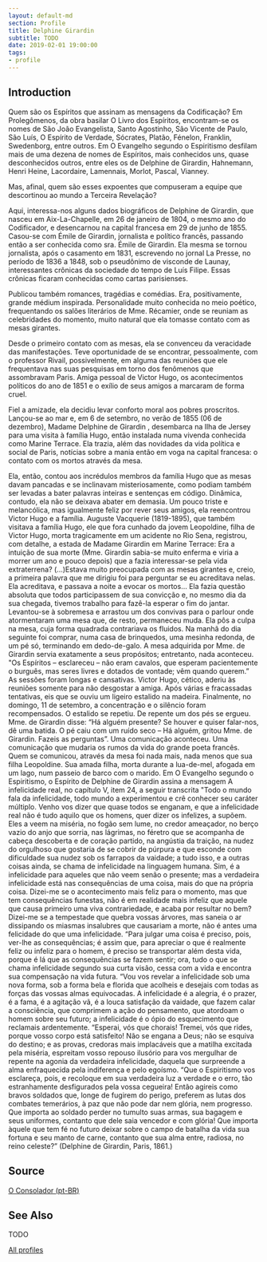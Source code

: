 ```yaml
---
layout: default-md
section: Profile
title: Delphine Girardin
subtitle: TODO
date: 2019-02-01 19:00:00
tags: 
- profile
---
```


## Introduction
Quem são os Espíritos que assinam as mensagens da Codificação? Em Prolegômenos, da obra basilar O Livro dos Espíritos, encontram-se os nomes de São João Evangelista, Santo Agostinho, São Vicente de Paulo, São Luís, O Espírito de Verdade, Sócrates, Platão, Fénelon, Franklin, Swedenborg, entre outros.
Em O Evangelho segundo o Espiritismo desfilam mais de uma dezena de nomes de Espíritos, mais conhecidos uns, quase desconhecidos outros, entre eles os de Delphine de Girardin, Hahnemann, Henri Heine, Lacordaire, Lamennais, Morlot, Pascal, Vianney.

Mas, afinal, quem são esses expoentes que compuseram a equipe que descortinou ao mundo a Terceira Revelação?

Aqui, interessa-nos alguns dados biográficos de Delphine de Girardin, que nasceu em Aix-La-Chapelle, em 26 de janeiro de 1804, o mesmo ano do Codificador, e desencarnou na capital francesa em 29 de junho de 1855. Casou-se com Émile de Girardin, jornalista e político francês, passando então a ser conhecida como sra. Émile de Girardin. Ela mesma se tornou jornalista, após o casamento em 1831, escrevendo no jornal La Presse, no período de 1836 a 1848, sob o pseudônimo de visconde de Launay, interessantes crônicas da sociedade do tempo de Luís Filipe. Essas crônicas ficaram conhecidas como cartas parisienses.

Publicou também romances, tragédias e comédias. Era, positivamente, grande médium inspirada. Personalidade muito conhecida no meio poético, frequentando os salões literários de Mme. Récamier, onde se reuniam as celebridades do momento, muito natural que ela tomasse contato com as mesas girantes.

Desde o primeiro contato com as mesas, ela se convenceu da veracidade das manifestações. Teve oportunidade de se encontrar, pessoalmente, com o professor Rivail, possivelmente, em alguma das reuniões que ele frequentava nas suas pesquisas em torno dos fenômenos que assombravam Paris.
Amiga pessoal de Victor Hugo, os acontecimentos políticos do ano de 1851 e o exílio de seus amigos a marcaram de forma cruel.

Fiel a amizade, ela decidiu levar conforto moral aos pobres proscritos. Lançou-se ao mar e, em 6 de setembro, no verão de 1855 (06 de dezembro), Madame Delphine de Girardin , desembarca na Ilha de Jersey para uma visita à família Hugo, então instalada numa vivenda conhecida como Marine Terrace. Ela trazia, além das novidades da vida política e social de Paris, notícias sobre a mania então em voga na capital francesa: o contato com os mortos através da mesa.

Ela, então, contou aos incrédulos membros da família Hugo que as mesas davam pancadas e se inclinavam misteriosamente, como podiam também ser levadas a bater palavras inteiras e sentenças em código. Dinâmica, contudo, ela não se deixava abater em demasia. Um pouco triste e melancólica, mas igualmente feliz por rever seus amigos, ela reencontrou Victor Hugo e a família.
Auguste Vacquerie (1819-1895), que também visitava a família Hugo, ele que fora cunhado da jovem Leopoldine, filha de Victor Hugo, morta tragicamente em um acidente no Rio Sena, registrou, com detalhe, a estada de Madame Girardin em Marine Terrace:
Era a intuição de sua morte (Mme. Girardin sabia-se muito enferma e viria a morrer um ano e pouco depois) que a fazia interessar-se pela vida extraterrena? (...)Estava muito preocupada com as mesas girantes e, creio, a primeira palavra que me dirigiu foi para perguntar se eu acreditava nelas. Ela acreditava, e passava a noite a evocar os mortos... Ela fazia questão absoluta que todos participassem de sua convicção e, no mesmo dia da sua chegada, tivemos trabalho para fazê-la esperar o fim do jantar.  Levantou-se à sobremesa e arrastou um dos convivas para o parlour onde atormentaram uma mesa que, de resto, permaneceu muda. Ela pôs a culpa na mesa, cuja forma quadrada contrariava os fluidos. Na manhã do dia seguinte foi comprar, numa casa de brinquedos, uma mesinha redonda, de um pé só, terminando em dedo-de-galo.
A mesa adquirida por Mme. de Girardin servia exatamente a seus propósitos; entretanto, nada aconteceu. "Os Espíritos – esclareceu – não eram cavalos, que esperam pacientemente o burguês, mas seres livres e dotados de vontade; vêm quando querem.” As sessões foram longas e cansativas. Victor Hugo, cético, aderiu às reuniões somente para não desgostar a amiga.
Após várias e fracassadas tentativas, eis que se ouviu um ligeiro estalido na madeira. Finalmente, no domingo, 11 de setembro, a concentração e o silêncio foram recompensados. O estalido se repetiu. De repente um dos pés se ergueu. Mme. de Girardin disse: “Há alguém presente? Se houver e quiser falar-nos, dê uma batida. O pé caiu com um ruído seco – Há alguém, gritou Mme. de Girardin. Fazeis as perguntas”.
Uma comunicação aconteceu. Uma comunicação que mudaria os rumos da vida do grande poeta francês. Quem se comunicou, através da mesa foi nada mais, nada menos que sua filha Leopoldine. Sua amada filha, morta durante a lua-de-mel, afogada em um lago, num passeio de barco com o marido.
Em O Evangelho segundo o Espiritismo, o Espírito de Delphine de Girardin assina a mensagem A infelicidade real, no capítulo V, item 24, a seguir transcrita
"Todo o mundo fala da infelicidade, todo mundo a experimentou e crê conhecer seu caráter múltiplo. Venho vos dizer que quase todos se enganam, e que a infelicidade real não é tudo aquilo que os homens, quer dizer os infelizes, a supõem. Eles a veem na miséria, no fogão sem lume, no credor ameaçador, no berço vazio do anjo que sorria, nas lágrimas, no féretro que se acompanha de cabeça descoberta e de coração partido, na angústia da traição, na nudez do orgulhoso que gostaria de se cobrir de púrpura e que esconde com dificuldade sua nudez sob os farrapos da vaidade; a tudo isso, e a outras coisas ainda, se chama de infelicidade na linguagem humana. Sim, é a infelicidade para aqueles que não veem senão o presente; mas a verdadeira infelicidade está nas consequências de uma coisa, mais do que na própria coisa. Dizei-me se o acontecimento mais feliz para o momento, mas que tem consequências funestas, não é em realidade mais infeliz que aquele que causa primeiro uma viva contrariedade, e acaba por resultar no bem? Dizei-me se a tempestade que quebra vossas árvores, mas saneia o ar dissipando os miasmas insalubres que causariam a morte, não é antes uma felicidade do que uma infelicidade.
“Para julgar uma coisa é preciso, pois, ver-lhe as consequências; é assim que, para apreciar o que é realmente feliz ou infeliz para o homem, é preciso se transportar além desta vida, porque é lá que as consequências se fazem sentir; ora, tudo o que se chama infelicidade segundo sua curta visão, cessa com a vida e encontra sua compensação na vida futura.
“Vou vos revelar a infelicidade sob uma nova forma, sob a forma bela e florida que acolheis e desejais com todas as forças das vossas almas equivocadas. A infelicidade é a alegria, é o prazer, é a fama, é a agitação vã, é a louca satisfação da vaidade, que fazem calar a consciência, que comprimem a ação do pensamento, que atordoam o homem sobre seu futuro; a infelicidade é o ópio do esquecimento que reclamais ardentemente.
“Esperai, vós que chorais! Tremei, vós que rides, porque vosso corpo está satisfeito! Não se engana a Deus; não se esquiva do destino; e as provas, credoras mais implacáveis que a matilha excitada pela miséria, espreitam vosso repouso ilusório para vos mergulhar de repente na agonia da verdadeira infelicidade, daquela que surpreende a alma enfraquecida pela indiferença e pelo egoísmo.
“Que o Espiritismo vos esclareça, pois, e recoloque em sua verdadeira luz a verdade e o erro, tão estranhamente desfigurados pela vossa cegueira! Então agireis como bravos soldados que, longe de fugirem do perigo, preferem as lutas dos combates temerários, à paz que não pode dar nem glória, nem progresso. Que importa ao soldado perder no tumulto suas armas, sua bagagem e seus uniformes, contanto que dele saia vencedor e com glória! Que importa àquele que tem fé no futuro deixar sobre o campo de batalha da vida sua fortuna e seu manto de carne, contanto que sua alma entre, radiosa, no reino celeste?” (Delphine de Girardin, Paris, 1861.)

## Source
[O Consolador (pt-BR)](http://www.oconsolador.com.br/linkfixo/biografias/delphine.html)

## See Also
TODO

<a href="/profiles" class="button">All profiles</a>
